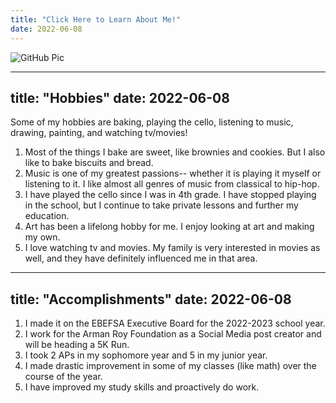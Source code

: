 ```yaml
---
title: "Click Here to Learn About Me!"
date: 2022-06-08
---
```


![GitHub Pic](https://user-images.githubusercontent.com/84579954/121763205-0f315400-cb08-11eb-818d-65590e35c483.JPG)

---
title: "Hobbies"
date: 2022-06-08
---

Some of my hobbies are baking, playing the cello, listening to music, drawing, painting, and watching tv/movies!
1) Most of the things I bake are sweet, like brownies and cookies. But I also like to bake biscuits and bread. 
2) Music is one of my greatest passions-- whether it is playing it myself or listening to it. I like almost all genres of music from classical to hip-hop.
3) I have played the cello since I was in 4th grade. I have stopped playing in the school, but I continue to take private lessons and further my education.
4) Art has been a lifelong hobby for me. I enjoy looking at art and making my own.
5) I love watching tv and movies. My family is very interested in movies as well, and they have definitely influenced me in that area. 

---
title: "Accomplishments"
date: 2022-06-08
---
1) I made it on the EBEFSA Executive Board for the 2022-2023 school year. 
2) I work for the Arman Roy Foundation as a Social Media post creator and will be heading a 5K Run. 
3) I took 2 APs in my sophomore year and 5 in my junior year. 
4) I made drastic improvement in some of my classes (like math) over the course of the year.
5) I have improved my study skills and proactively do work. 
